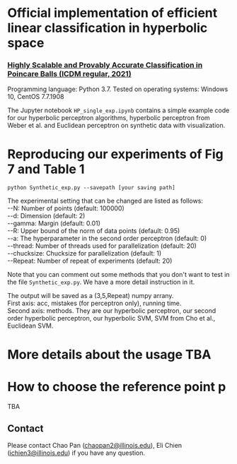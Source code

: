 # Official implementation of efficient linear classification in hyperbolic space

### [Highly Scalable and Provably Accurate Classification in Poincare Balls (ICDM regular, 2021)](https://arxiv.org/pdf/2109.03781.pdf)

Programming language: Python 3.7. Tested on operating systems: Windows 10, CentOS 7.7.1908

The Jupyter notebook `HP_single_exp.ipynb` contains a simple example code for our hyperbolic perceptron algorithms, hyperbolic perceptron from Weber et al. and Euclidean perceptron on synthetic data with visualization.

# Reproducing our experiments of Fig 7 and Table 1
```
python Synthetic_exp.py --savepath [your saving path] 
```
The experimental setting that can be changed are listed as follows: \
--N: Number of points (default: 100000) \
--d: Dimension (default: 2) \
--gamma: Margin (default: 0.01) \
--R: Upper bound of the norm of data points (default: 0.95) \
--a: The hyperparameter in the second order perceptron (default: 0) \
--thread: Number of threads used for parallelization (default: 20) \
--chucksize: Chucksize for parallelization (default: 1) \
--Repeat: Number of repeat of experiments (default: 20) 

Note that you can comment out some methods that you don't want to test in the file `Synthetic_exp.py`. We have a more detail instruction in it. 

The output will be saved as a (3,5,Repeat) numpy arrany. \
First axis: acc, mistakes (for perceptron only), running time. \
Second axis: methods. They are our hyperbolic perceptron, our second order hyperbolic perceptron, our hyperbolic SVM, SVM from Cho et al., Euclidean SVM.

# More details about the usage TBA

# How to choose the reference point p
TBA

## Contact
Please contact Chao Pan (chaopan2@illinois.edu), Eli Chien (ichien3@illinois.edu) if you have any question.
